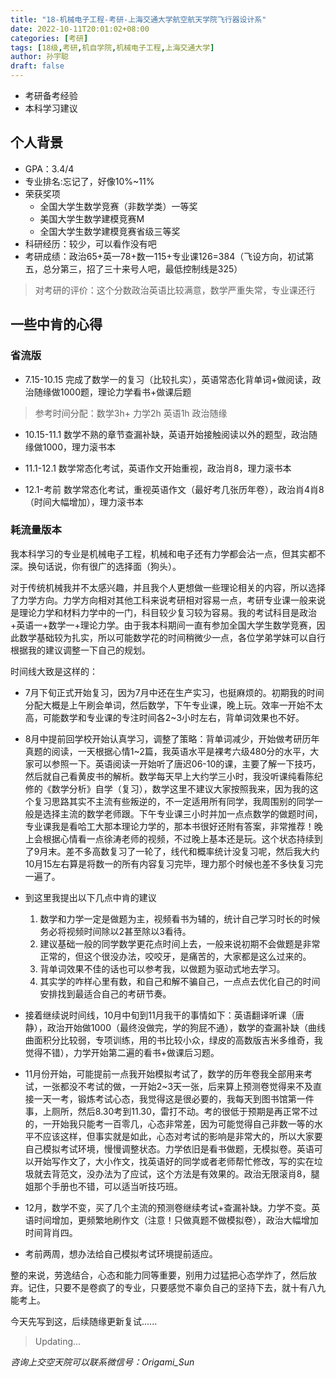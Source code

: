 ```yaml
---
title: "18-机械电子工程-考研-上海交通大学航空航天学院飞行器设计系"
date: 2022-10-11T20:01:02+08:00
categories: [考研]
tags: [18级,考研,机自学院,机械电子工程,上海交通大学]
author: 孙宇聪
draft: false
---
```


- 考研备考经验
- 本科学习建议

## 个人背景
- GPA：3.4/4
- 专业排名:忘记了，好像10%~11%
- 荣获奖项
  - 全国大学生数学竞赛（非数学类）一等奖
  - 美国大学生数学建模竞赛M
  - 全国大学生数学建模竞赛省级三等奖
- 科研经历：较少，可以看作没有吧
- 考研成绩：政治65+英一78+数一115+专业课126=384（飞设方向，初试第五，总分第三，招了三十来号人吧，最低控制线是325）
> 对考研的评价：这个分数政治英语比较满意，数学严重失常，专业课还行

## 一些中肯的心得
### 省流版
- 7.15-10.15 完成了数学一的复习（比较扎实），英语常态化背单词+做阅读，政治随缘做1000题，理论力学看书+做课后题
> 参考时间分配：数学3h+ 力学2h 英语1h 政治随缘

- 10.15-11.1 数学不熟的章节查漏补缺，英语开始接触阅读以外的题型，政治随缘做1000，理力滚书本

- 11.1-12.1 数学常态化考试，英语作文开始重视，政治肖8，理力滚书本

- 12.1-考前 数学常态化考试，重视英语作文（最好考几张历年卷），政治肖4肖8（时间大幅增加），理力滚书本

### 耗流量版本
我本科学习的专业是机械电子工程，机械和电子还有力学都会沾一点，但其实都不深。换句话说，你有很广的选择面（狗头）。

对于传统机械我并不太感兴趣，并且我个人更想做一些理论相关的内容，所以选择了力学方向。力学方向相对其他工科来说考研相对容易一点，考研专业课一般来说是理论力学和材料力学中的一门，科目较少复习较为容易。我的考试科目是政治+英语一+数学一+理论力学。由于我本科期间一直有参加全国大学生数学竞赛，因此数学基础较为扎实，所以可能数学花的时间稍微少一点，各位学弟学妹可以自行根据我的建议调整一下自己的规划。

时间线大致是这样的：
- 7月下旬正式开始复习，因为7月中还在生产实习，也挺麻烦的。初期我的时间分配大概是上午刷会单词，然后数学，下午专业课，晚上玩。效率一开始不太高，可能数学和专业课的专注时间各2~3小时左右，背单词效果也不好。
- 8月中提前回学校开始认真学习，调整了策略：背单词减少，开始做考研历年真题的阅读，一天根据心情1~2篇，我英语水平是裸考六级480分的水平，大家可以参照一下。英语阅读一开始听了唐迟06-10的课，主要了解一下技巧，然后就自己看黄皮书的解析。数学每天早上大约学三小时，我没听课纯看陈纪修的《数学分析》自学（复习），数学这里不建议大家按照我来，因为我的这个复习思路其实不主流有些叛逆的，不一定适用所有同学，我周围别的同学一般是选择主流的数学老师跟。下午专业课三小时并加一点点数学的做题时间，专业课我是看哈工大那本理论力学的，那本书很好还附有答案，非常推荐！晚上会根据心情看一点徐涛老师的视频，不过晚上基本还是玩。这个状态持续到了9月末。差不多高数复习了一轮了，线代和概率统计没复习呢，然后我大约10月15左右算是将数一的所有内容复习完毕，理力那个时候也差不多快复习完一遍了。
- 到这里我提出以下几点中肯的建议
  1. 数学和力学一定是做题为主，视频看书为辅的，统计自己学习时长的时候务必将视频时间除以2甚至除以3看待。
  2. 建议基础一般的同学数学更花点时间上去，一般来说初期不会做题是非常正常的，但这个很没办法，咬咬牙，是痛苦的，大家都是这么过来的。
  3. 背单词效果不佳的话也可以参考我，以做题为驱动式地去学习。
  4. 其实学的咋样心里有数，和自己和解不骗自己，一点点去优化自己的时间安排找到最适合自己的考研节奏。
  
- 接着继续说时间线，10月中旬到11月我干的事情如下：英语翻译听课（唐静），政治开始做1000（最终没做完，学的狗屁不通），数学的查漏补缺（曲线曲面积分比较弱，专项训练，用的书比较小众，绿皮的高数版吉米多维奇，我觉得不错），力学开始第二遍的看书+做课后习题。
- 11月份开始，可能提前一点我开始模拟考试了，数学的历年卷我全部用来考试，一张都没不考试的做，一开始2~3天一张，后来算上预测卷觉得来不及直接一天一考，锻炼考试心态，我觉得这是很必要的，我每天到图书馆第一件事，上厕所，然后8.30考到11.30，雷打不动。考的很低于预期是再正常不过的，一开始我只能考一百零几，心态非常差，因为可能觉得自己非数一等的水平不应该这样，但事实就是如此，心态对考试的影响是非常大的，所以大家要自己模拟考试环境，慢慢调整状态。力学依旧是看书做题，无模拟卷。英语可以开始写作文了，大小作文，找英语好的同学或者老师帮忙修改，写的实在垃圾就去背范文，没办法为了应试，这个方法是有效果的。政治无限滚肖8，腿姐那个手册也不错，可以适当听技巧班。
- 12月，数学不变，买了几个主流的预测卷继续考试+查漏补缺。力学不变。英语时间增加，更频繁地刷作文（注意！只做真题不做模拟卷），政治大幅增加时间背肖四。
- 考前两周，想办法给自己模拟考试环境提前适应。

整的来说，劳逸结合，心态和能力同等重要，别用力过猛把心态学炸了，然后放弃。记住，只要不是卷疯了的专业，只要感觉不辜负自己的坚持下去，就十有八九能考上。

今天先写到这，后续随缘更新复试......
> Updating...

_咨询上交空天院可以联系微信号：Origami_Sun_




